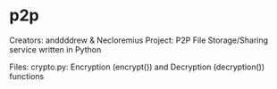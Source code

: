# p2p

Creators: anddddrew & Necloremius
Project: P2P File Storage/Sharing service written in Python

Files:
crypto.py: Encryption (encrypt()) and Decryption (decryption()) functions
